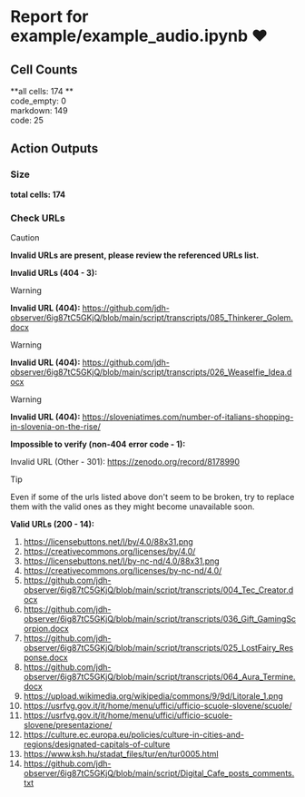 # Report for example/example_audio.ipynb ❤ 

## Cell Counts   
**all cells: 174 **  
code_empty: 0   
markdown: 149   
code: 25   

## Action Outputs

### Size
**total cells: 174**

### Check URLs


> [!CAUTION]
> **Invalid URLs are present, please review the referenced URLs list.**

**Invalid URLs (404 - 3):**


> [!WARNING]
> **Invalid URL (404):** https://github.com/jdh-observer/6ig87tC5GKjQ/blob/main/script/transcripts/085_Thinkerer_Golem.docx

> [!WARNING]
> **Invalid URL (404):** https://github.com/jdh-observer/6ig87tC5GKjQ/blob/main/script/transcripts/026_Weaselfie_Idea.docx

> [!WARNING]
> **Invalid URL (404):** https://sloveniatimes.com/number-of-italians-shopping-in-slovenia-on-the-rise/

**Impossible to verify (non-404 error code - 1):**

Invalid URL (Other - 301): https://zenodo.org/record/8178990

> [!TIP]
> Even if some of the urls listed above don't seem to be broken, try to replace them with the valid ones as they might become unavailable soon.

**Valid URLs (200 - 14):**

1. https://licensebuttons.net/l/by/4.0/88x31.png
2. https://creativecommons.org/licenses/by/4.0/
3. https://licensebuttons.net/l/by-nc-nd/4.0/88x31.png
4. https://creativecommons.org/licenses/by-nc-nd/4.0/
5. https://github.com/jdh-observer/6ig87tC5GKjQ/blob/main/script/transcripts/004_Tec_Creator.docx
6. https://github.com/jdh-observer/6ig87tC5GKjQ/blob/main/script/transcripts/036_Gift_GamingScorpion.docx
7. https://github.com/jdh-observer/6ig87tC5GKjQ/blob/main/script/transcripts/025_LostFairy_Response.docx
8. https://github.com/jdh-observer/6ig87tC5GKjQ/blob/main/script/transcripts/064_Aura_Termine.docx
9. https://upload.wikimedia.org/wikipedia/commons/9/9d/Litorale_1.png
10. https://usrfvg.gov.it/it/home/menu/uffici/ufficio-scuole-slovene/scuole/
11. https://usrfvg.gov.it/it/home/menu/uffici/ufficio-scuole-slovene/presentazione/
14. https://culture.ec.europa.eu/policies/culture-in-cities-and-regions/designated-capitals-of-culture
16. https://www.ksh.hu/stadat_files/tur/en/tur0005.html
18. https://github.com/jdh-observer/6ig87tC5GKjQ/blob/main/script/Digital_Cafe_posts_comments.txt

